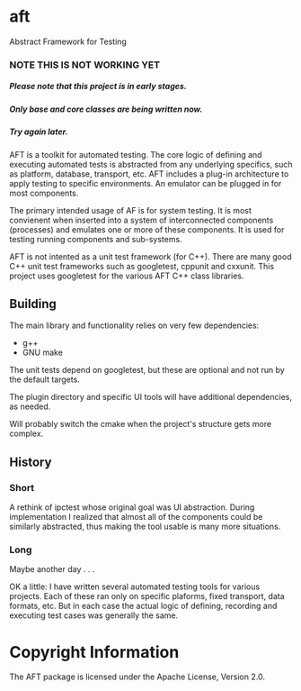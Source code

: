 # aft
Abstract Framework for Testing

### NOTE THIS IS NOT WORKING YET

##### Please note that this project is in early stages.
##### Only base and core classes are being written now.
##### Try again later.

AFT is a toolkit for automated testing.  The core logic of defining and executing 
automated tests is abstracted from any underlying specifics, such as platform, 
database, transport, etc.  AFT includes a plug-in architecture to apply testing to 
specific environments.  An emulator can be plugged in for most components.

The primary intended usage of AF is for system testing.  It is most convienent when
inserted into a system of interconnected components (processes) and emulates one or
more of these components.  It is used for testing running components and sub-systems.

AFT is not intented as a unit test framework (for C++).  There are many good C++ unit 
test frameworks such as googletest, cppunit and cxxunit.  This project uses googletest
for the various AFT C++ class libraries.

## Building

The main library and functionality relies on very few dependencies:
- g++
- GNU make

The unit tests depend on googletest, but these are optional and not run by the
default targets.

The plugin directory and specific UI tools will have additional dependencies, as needed.

Will probably switch the cmake when the project's structure gets more complex.

## History

### Short

A rethink of ipctest whose original goal was UI abstraction.  During implementation I 
realized that almost all of the components could be similarly abstracted, thus making 
the tool usable is many more situations.

### Long

Maybe another day . . .

OK a little:  I have written several automated testing tools for various projects.  Each of 
these ran only on specific plaforms, fixed transport, data formats, etc.  But in each case 
the actual logic of defining, recording and executing test cases was generally the same.

# Copyright Information

The AFT package is licensed under the Apache License, Version 2.0.
